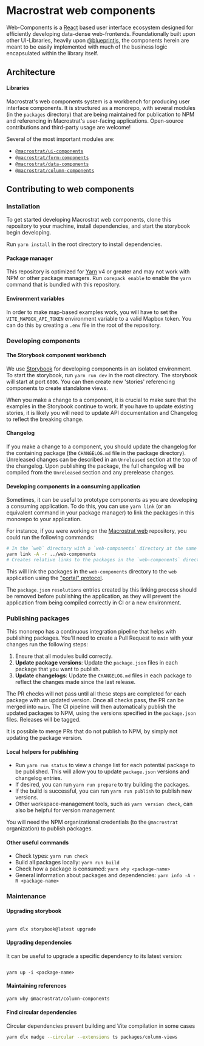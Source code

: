 # Macrostrat web components

Web-Components is a [React](https://reactjs.org/) based user interface ecosystem
designed for efficiently developing data-dense web-frontends. Foundationally
built upon other UI-Libraries, heavily upon
[@blueprintjs](https://github.com/palantir/blueprint), the components herein are
meant to be easily implemented with much of the business logic encapsulated
within the library itself.

## Architecture

#### Libraries

Macrostrat's web components system is a workbench for producing user interface
components. It is structured as a monorepo, with several modules (in the
`packages` directory) that are being maintained for publication to NPM and
referencing in Macrostrat's user-facing applications. Open-source contributions
and third-party usage are welcome!

Several of the most important modules are:

- [`@macrostrat/ui-components`](https://www.npmjs.com/package/@macrostrat/ui-components)
- [`@macrostrat/form-components`](https://www.npmjs.com/package/@macrostrat/form-components)
- [`@macrostrat/data-components`](https://www.npmjs.com/package/@macrostrat/data-components)
- [`@macrostrat/column-components`](https://www.npmjs.com/package/@macrostrat/column-components)

## Contributing to web components

### Installation

To get started developing Macrostrat web components, clone this repository to
your machine, install dependencies, and start the storybook begin developing.

Run `yarn install` in the root directory to install dependencies.

#### Package manager

This repository is optimized for [Yarn](https://yarnpkg.com/) v4 or greater and
may not work with NPM or other package managers. Run `corepack enable` to enable
the `yarn` command that is bundled with this repository.

#### Environment variables

In order to make map-based examples work, you will have to set the
`VITE_MAPBOX_API_TOKEN` environment variable to a valid Mapbox token. You can do
this by creating a `.env` file in the root of the repository.

### Developing components

#### The Storybook component workbench

We use [Storybook](https://storybook.js.org/) for developing components in an
isolated environment. To start the storybook, run `yarn run dev` in the root
directory. The storybook will start at port `6006`. You can then create new
'stories' referencing components to create standalone views.

When you make a change to a component, it is crucial to make sure that the
examples in the Storybook continue to work. If you have to update existing
stories, it is likely you will need to update API documentation and Changelog to
reflect the breaking change.

#### Changelog

If you make a change to a component, you should update the changelog for the
containing package (the `CHANGELOG.md` file in the package directory).
Unreleased changes can be described in an `Unreleased` section at the top of the
changelog. Upon publishing the package, the full changelog will be compiled from
the `Unreleased` section and any prerelease changes.

#### Developing components in a consuming application

Sometimes, it can be useful to prototype components as you are developing a
consuming application. To do this, you can use `yarn link` (or an equivalent
command in your package manager) to link the packages in this monorepo to your
application.

For instance, if you were working on the
[Macrostrat web](https://github.com/UW-Macrostrat/web) repository, you could run
the following commands:

```sh
# In the `web` directory with a `web-components` directory at the same level
yarn link -A -r ../web-components
# Creates relative links to the packages in the `web-components` directory
```

This will link the packages in the `web-components` directory to the `web`
application using the ["portal" protocol](https://yarnpkg.com/protocol/portal).

The `package.json` `resolutions` entries created by this linking process should
be removed before publishing the application, as they will prevent the
application from being compiled correctly in CI or a new environment.

### Publishing packages

This monorepo has a continuous integration pipeline that helps with publishing
packages. You'll need to create a Pull Request to `main` with your changes run
the following steps:

1. Ensure that all modules build correctly.
2. **Update package versions**: Update the `package.json` files in each package
   that you want to publish.
3. **Update changelogs**: Update the `CHANGELOG.md` files in each package to
   reflect the changes made since the last release.

The PR checks will not pass until all these steps are completed for each package
with an updated version. Once all checks pass, the PR can be merged into `main`.
The CI pipeline will then automatically publish the updated packages to NPM,
using the versions specified in the `package.json` files. Releases will be
tagged.

It is possible to merge PRs that do not publish to NPM, by simply not updating
the package version.

#### Local helpers for publishing

- Run `yarn run status` to view a change list for each potential package to be
  published. This will allow you to update `package.json` versions and changelog
  entries.
- If desired, you can run `yarn run prepare` to try building the packages.
- If the build is successful, you can run `yarn run publish` to publish new
  versions.
- Other workspace-management tools, such as `yarn version check`, can also be
  helpful for version management

You will need the NPM organizational credentials (to the `@macrostrat`
organization) to publish packages.

#### Other useful commands

- Check types: `yarn run check`
- Build all packages locally: `yarn run build`
- Check how a package is consumed: `yarn why <package-name>`
- General information about packages and dependencies:
  `yarn info -A -R <package-name>`

### Maintenance

#### Upgrading storybook

```

yarn dlx storybook@latest upgrade

```

#### Upgrading dependencies

It can be useful to upgrade a specific dependency to its latest version:

```

yarn up -i <package-name>

```

#### Maintaining references

```sh
yarn why @macrostrat/column-components
```

#### Find circular dependencies

Circular dependencies prevent building and Vite compilation in some cases

```sh
yarn dlx madge --circular --extensions ts packages/column-views
```
